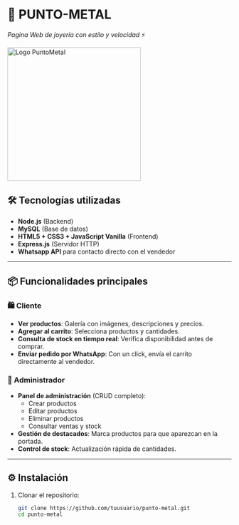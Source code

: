 # 💍 PUNTO-METAL  
_Pagina Web de joyería con estilo y velocidad_ ⚡

<img src="https://drive.google.com/uc?export=view&id=1BP0ybhFYsYNV6Wam3ru8xr7rxEOE3kpS" alt="Logo PuntoMetal" width="300">


## 🛠️ Tecnologías utilizadas
- **Node.js** (Backend)
- **MySQL** (Base de datos)
- **HTML5 + CSS3 + JavaScript Vanilla** (Frontend)
- **Express.js** (Servidor HTTP)
- **Whatsapp API** para contacto directo con el vendedor

---

## 📦 Funcionalidades principales

### 🛍️ Cliente
- **Ver productos**: Galería con imágenes, descripciones y precios.
- **Agregar al carrito**: Selecciona productos y cantidades.
- **Consulta de stock en tiempo real**: Verifica disponibilidad antes de comprar.
- **Enviar pedido por WhatsApp**: Con un click, envía el carrito directamente al vendedor.

### 🔑 Administrador
- **Panel de administración** (CRUD completo):
  - Crear productos
  - Editar productos
  - Eliminar productos
  - Consultar ventas y stock
- **Gestión de destacados**: Marca productos para que aparezcan en la portada.
- **Control de stock**: Actualización rápida de cantidades.

---

## ⚙️ Instalación

1. Clonar el repositorio:
   ```bash
   git clone https://github.com/tuusuario/punto-metal.git
   cd punto-metal
